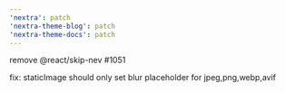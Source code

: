 ```yaml
---
'nextra': patch
'nextra-theme-blog': patch
'nextra-theme-docs': patch
---
```


remove @react/skip-nev #1051

fix: staticImage should only set blur placeholder for jpeg,png,webp,avif
